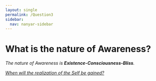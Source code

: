 ```yaml
---
layout: single
permalink: /Question3
sidebar:
  nav: nanyar-sidebar
---
```


# What is the nature of Awareness?

_The nature of Awareness is **Existence-Consciousness-Bliss**._

[_When will the realization of the Self be gained?_](/Question4)
